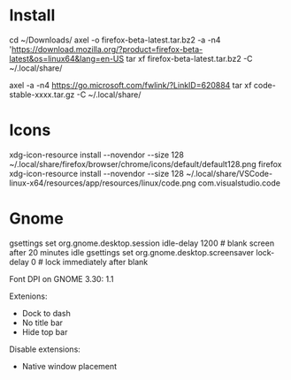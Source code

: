 Install
===
cd ~/Downloads/
axel -o firefox-beta-latest.tar.bz2 -a -n4 'https://download.mozilla.org/?product=firefox-beta-latest&os=linux64&lang=en-US
tar xf firefox-beta-latest.tar.bz2 -C ~/.local/share/

axel -a -n4 https://go.microsoft.com/fwlink/?LinkID=620884
tar xf code-stable-xxxx.tar.gz -C ~/.local/share/

Icons
===
xdg-icon-resource install --novendor --size 128 ~/.local/share/firefox/browser/chrome/icons/default/default128.png firefox
xdg-icon-resource install --novendor --size 128 ~/.local/share/VSCode-linux-x64/resources/app/resources/linux/code.png com.visualstudio.code

Gnome
===
gsettings set org.gnome.desktop.session idle-delay 1200    # blank screen after 20 minutes idle
gsettings set org.gnome.desktop.screensaver lock-delay 0    # lock immediately after blank

Font DPI on GNOME 3.30: 1.1

Extenions:
* Dock to dash
* No title bar
* Hide top bar

Disable extensions:
* Native window placement


